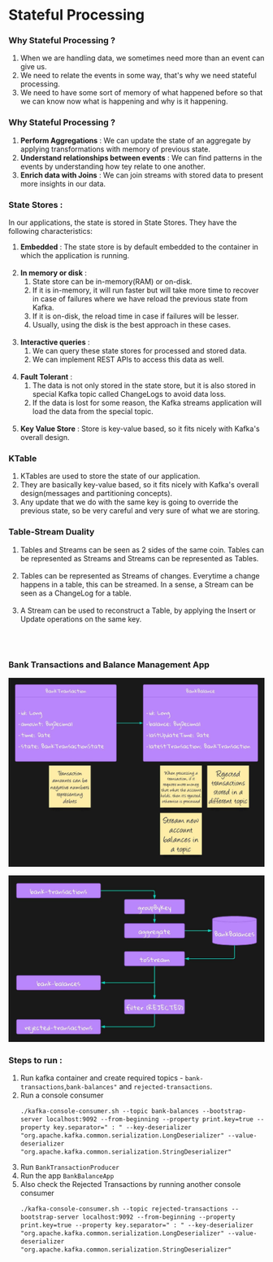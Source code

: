# Stateful Processing

### Why Stateful Processing ?
1. When we are handling data, we sometimes need more than an event can give us.
2. We need to relate the events in some way, that's why we need stateful processing.
3. We need to have some sort of memory of what happened before so that we can know now what is happening and why is it happening.

### Why Stateful Processing ?
1. **Perform Aggregations** : We can update the state of an aggregate by applying transformations with memory of previous state.
2. **Understand relationships between events** : We can find patterns in the events by understanding how tey relate to one another.
3. **Enrich data with Joins** : We can join streams with stored data to present more insights in our data.

### State Stores :
In our applications, the state is stored in State Stores. They have the following characteristics:

1. **Embedded** : The state store is by default embedded to the container in which the application is running.
   <br></br>
2. **In memory or disk** :
    1. State store can be in-memory(RAM) or on-disk.
    2. If it is in-memory, it will run faster but will take more time to recover in case of failures where we have reload the previous state from Kafka.
    3. If it is on-disk, the reload time in case if failures will be lesser.
    4. Usually, using the disk is the best approach in these cases.
       <br></br>
3. **Interactive queries** :
    1. We can query these state stores for processed and stored data.
    2. We can implement REST APIs to access this data as well.
       <br></br>
4. **Fault Tolerant** :
    1. The data is not only stored in the state store, but it is also stored in special Kafka topic called ChangeLogs to avoid data loss.
    2. If the data is lost for some reason, the Kafka streams application will load the data from the special topic.
       <br></br>
5. **Key Value Store** : Store is key-value based, so it fits nicely with Kafka's overall design.

### KTable
1. KTables are used to store the state of our application.
2. They are basically key-value based, so it fits nicely with Kafka's overall design(messages and partitioning concepts).
3. Any update that we do with the same key is going to override the previous state, so be very careful and very sure of what we are storing.

### Table-Stream Duality
1. Tables and Streams can be seen as 2 sides of the same coin. Tables can be represented as Streams and Streams can be represented as Tables.
   <br></br>
2. Tables can be represented as Streams of changes. Everytime a change happens in a table, this can be streamed. In a sense, a Stream can be seen as a ChangeLog for a table.
   <br></br>
3. A Stream can be used to reconstruct a Table, by applying the Insert or Update operations on the same key.

<br></br>
### Bank Transactions and Balance Management App

![Image](https://github.com/Mnyu/kafka/blob/main/kafka-streams-bank-transactions/docs/dataModel.jpeg)

![Image](https://github.com/Mnyu/kafka/blob/main/kafka-streams-bank-transactions/docs/Topology.jpeg)

### Steps to run :
1. Run kafka container and create required topics - ```bank-transactions```,```bank-balances"``` and ```rejected-transactions```.
2. Run a console consumer
   ```shell
   ./kafka-console-consumer.sh --topic bank-balances --bootstrap-server localhost:9092 --from-beginning --property print.key=true --property key.separator=" : " --key-deserializer "org.apache.kafka.common.serialization.LongDeserializer" --value-deserializer "org.apache.kafka.common.serialization.StringDeserializer"
   ```
3. Run ```BankTransactionProducer```
4. Run the app ```BankBalanceApp```
5. Also check the Rejected Transactions by running another console consumer
    ```shell
   ./kafka-console-consumer.sh --topic rejected-transactions --bootstrap-server localhost:9092 --from-beginning --property print.key=true --property key.separator=" : " --key-deserializer "org.apache.kafka.common.serialization.LongDeserializer" --value-deserializer "org.apache.kafka.common.serialization.StringDeserializer"
   ```